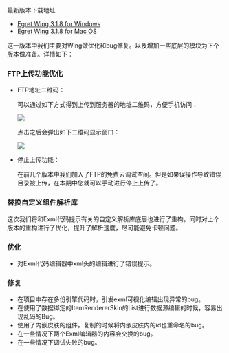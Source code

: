 
最新版本下载地址

- [Egret Wing 3.1.8 for Windows](http://tool.egret-labs.org/EgretWing/electron/EgretWing-v3.1.8.exe?d=0707)
- [Egret Wing 3.1.8 for Mac OS](http://tool.egret-labs.org/EgretWing/electron/EgretWing-v3.1.8.dmg?d=0707)

这一版本中我们主要对Wing做优化和bug修复。以及增加一些底层的模块为下个版本做准备。详情如下：

### FTP上传功能优化

- FTP地址二维码：

    可以通过如下方式得到上传到服务器的地址二维码，方便手机访问：

    ![](1.png)

    点击之后会弹出如下二维码显示窗口：

    ![](2.png)

- 停止上传功能：

    在前几个版本中我们加入了FTP的免费云调试空间。但是如果误操作导致错误目录被上传，在本期中您就可以手动进行停止上传了。

### 替换自定义组件解析库
这次我们将和Exml代码提示有关的自定义解析库底层也进行了重构。同时对上个版本的重构进行了优化，提升了解析速度，尽可能避免卡顿问题。

### 优化
- 对Exml代码编辑器中xml头的编辑进行了错误提示。

### 修复
- 在项目中存在多份引擎代码时，引发exml可视化编辑出现异常的bug。
- 在使用了数据绑定的ItemRendererSkin的List进行数据源编辑的时候，容易出现乱码的Bug。
- 使用了内嵌皮肤的组件，复制的时候将内嵌皮肤内的id也重命名的bug。
- 在一些情况下两个Exml编辑器的内容会交换的bug。
- 在一些情况下调试失败的bug。
